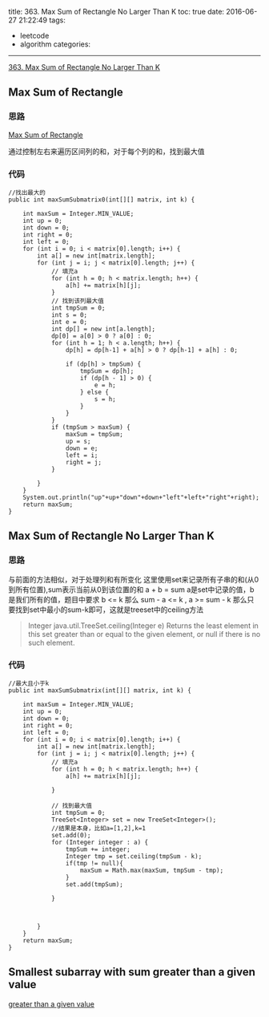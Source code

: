 title: 363. Max Sum of Rectangle No Larger Than K
toc: true
date: 2016-06-27 21:22:49
tags: 
- leetcode
- algorithm
categories:
---
[363. Max Sum of Rectangle No Larger Than K](https://leetcode.com/problems/max-sum-of-sub-matrix-no-larger-than-k/)

## Max Sum of Rectangle

### 思路

[Max Sum of Rectangle](https://www.youtube.com/watch?v=yCQN096CwWM&noredirect=1)

通过控制左右来遍历区间列的和，对于每个列的和，找到最大值

### 代码
```
//找出最大的
public int maxSumSubmatrix0(int[][] matrix, int k) {

	int maxSum = Integer.MIN_VALUE;
	int up = 0;
	int down = 0;
	int right = 0;
	int left = 0;
	for (int i = 0; i < matrix[0].length; i++) {
		int a[] = new int[matrix.length];
		for (int j = i; j < matrix[0].length; j++) {
			// 填充a
			for (int h = 0; h < matrix.length; h++) {
				a[h] += matrix[h][j];
			}
			// 找到该列最大值
			int tmpSum = 0;
			int s = 0;
			int e = 0;
			int dp[] = new int[a.length];
			dp[0] = a[0] > 0 ? a[0] : 0;
			for (int h = 1; h < a.length; h++) {
				dp[h] = dp[h-1] + a[h] > 0 ? dp[h-1] + a[h] : 0;
				
				if (dp[h] > tmpSum) {
					tmpSum = dp[h];
					if (dp[h - 1] > 0) {
						e = h;
					} else {
						s = h;
					}
				}
			}
			if (tmpSum > maxSum) {
				maxSum = tmpSum;
				up = s;
				down = e;
				left = i;
				right = j;
			}

		}
	}
	System.out.println("up"+up+"down"+down+"left"+left+"right"+right);
	return maxSum;
}
```

## Max Sum of Rectangle No Larger Than K

### 思路
与前面的方法相似，对于处理列和有所变化
这里使用set来记录所有子串的和(从0到所有位置),sum表示当前从0到该位置的和
a + b = sum
a是set中记录的值，b是我们所有的值，题目中要求 b <= k
那么 sum - a <= k , a >= sum - k
那么只要找到set中最小的sum-k即可，这就是treeset中的ceiling方法

> Integer java.util.TreeSet.ceiling(Integer e)
Returns the least element in this set greater than or equal to the given element, or null if there is no such element.

### 代码
```
//最大且小于k
public int maxSumSubmatrix(int[][] matrix, int k) {

	int maxSum = Integer.MIN_VALUE;
	int up = 0;
	int down = 0;
	int right = 0;
	int left = 0;
	for (int i = 0; i < matrix[0].length; i++) {
		int a[] = new int[matrix.length];
		for (int j = i; j < matrix[0].length; j++) {
			// 填充a
			for (int h = 0; h < matrix.length; h++) {
				a[h] += matrix[h][j];
				
			}
			
			// 找到最大值
			int tmpSum = 0;
			TreeSet<Integer> set = new TreeSet<Integer>();
			//结果是本身，比如a=[1,2],k=1
			set.add(0);
			for (Integer integer : a) {
				tmpSum += integer;
				Integer tmp = set.ceiling(tmpSum - k);
				if(tmp != null){
					maxSum = Math.max(maxSum, tmpSum - tmp);
				}
				set.add(tmpSum);
				
			}
			
			

		}
	}
	return maxSum;
}
```


## Smallest subarray with sum greater than a given value
[greater than a given value](http://www.geeksforgeeks.org/minimum-length-subarray-sum-greater-given-value/)

